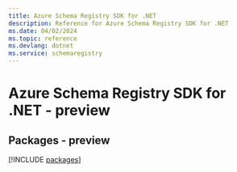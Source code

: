 ```yaml
---
title: Azure Schema Registry SDK for .NET
description: Reference for Azure Schema Registry SDK for .NET
ms.date: 04/02/2024
ms.topic: reference
ms.devlang: dotnet
ms.service: schemaregistry
---
```

# Azure Schema Registry SDK for .NET - preview
## Packages - preview
[!INCLUDE [packages](schema-registry-index.md)]